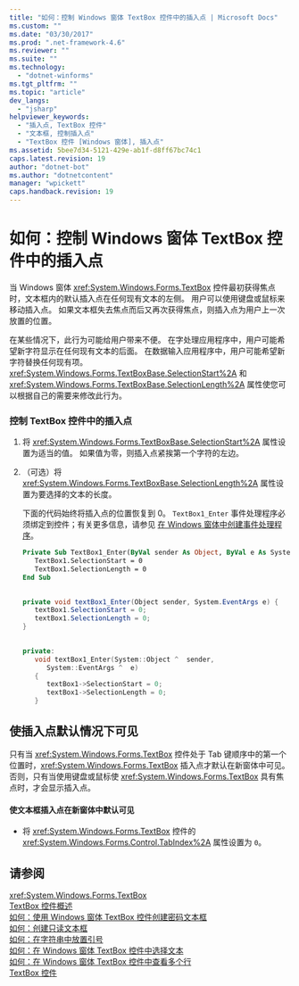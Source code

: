 ```yaml
---
title: "如何：控制 Windows 窗体 TextBox 控件中的插入点 | Microsoft Docs"
ms.custom: ""
ms.date: "03/30/2017"
ms.prod: ".net-framework-4.6"
ms.reviewer: ""
ms.suite: ""
ms.technology: 
  - "dotnet-winforms"
ms.tgt_pltfrm: ""
ms.topic: "article"
dev_langs: 
  - "jsharp"
helpviewer_keywords: 
  - "插入点, TextBox 控件"
  - "文本框, 控制插入点"
  - "TextBox 控件 [Windows 窗体], 插入点"
ms.assetid: 5bee7d34-5121-429e-ab1f-d8ff67bc74c1
caps.latest.revision: 19
author: "dotnet-bot"
ms.author: "dotnetcontent"
manager: "wpickett"
caps.handback.revision: 19
---
```

# 如何：控制 Windows 窗体 TextBox 控件中的插入点
当 Windows 窗体 <xref:System.Windows.Forms.TextBox> 控件最初获得焦点时，文本框内的默认插入点在任何现有文本的左侧。  用户可以使用键盘或鼠标来移动插入点。  如果文本框失去焦点而后又再次获得焦点，则插入点为用户上一次放置的位置。  
  
 在某些情况下，此行为可能给用户带来不便。  在字处理应用程序中，用户可能希望新字符显示在任何现有文本的后面。  在数据输入应用程序中，用户可能希望新字符替换任何现有项。  <xref:System.Windows.Forms.TextBoxBase.SelectionStart%2A> 和 <xref:System.Windows.Forms.TextBoxBase.SelectionLength%2A> 属性使您可以根据自己的需要来修改此行为。  
  
### 控制 TextBox 控件中的插入点  
  
1.  将 <xref:System.Windows.Forms.TextBoxBase.SelectionStart%2A> 属性设置为适当的值。  如果值为零，则插入点紧挨第一个字符的左边。  
  
2.  （可选）将 <xref:System.Windows.Forms.TextBoxBase.SelectionLength%2A> 属性设置为要选择的文本的长度。  
  
     下面的代码始终将插入点的位置恢复到 0。  `TextBox1_Enter` 事件处理程序必须绑定到控件；有关更多信息，请参见 [在 Windows 窗体中创建事件处理程序](../../../../docs/framework/winforms/creating-event-handlers-in-windows-forms.md)。  
  
    ```vb  
    Private Sub TextBox1_Enter(ByVal sender As Object, ByVal e As System.EventArgs) Handles TextBox1.Enter  
       TextBox1.SelectionStart = 0  
       TextBox1.SelectionLength = 0  
    End Sub  
  
    ```  
  
    ```csharp  
    private void textBox1_Enter(Object sender, System.EventArgs e) {  
       textBox1.SelectionStart = 0;  
       textBox1.SelectionLength = 0;  
    }  
  
    ```  
  
    ```cpp  
    private:  
       void textBox1_Enter(System::Object ^  sender,  
          System::EventArgs ^  e)  
       {  
          textBox1->SelectionStart = 0;  
          textBox1->SelectionLength = 0;  
       }  
    ```  
  
## 使插入点默认情况下可见  
 只有当 <xref:System.Windows.Forms.TextBox> 控件处于 Tab 键顺序中的第一个位置时，<xref:System.Windows.Forms.TextBox> 插入点才默认在新窗体中可见。  否则，只有当使用键盘或鼠标使 <xref:System.Windows.Forms.TextBox> 具有焦点时，才会显示插入点。  
  
#### 使文本框插入点在新窗体中默认可见  
  
-   将 <xref:System.Windows.Forms.TextBox> 控件的 <xref:System.Windows.Forms.Control.TabIndex%2A> 属性设置为 `0`。  
  
## 请参阅  
 <xref:System.Windows.Forms.TextBox>   
 [TextBox 控件概述](../../../../docs/framework/winforms/controls/textbox-control-overview-windows-forms.md)   
 [如何：使用 Windows 窗体 TextBox 控件创建密码文本框](../../../../docs/framework/winforms/controls/how-to-create-a-password-text-box-with-the-windows-forms-textbox-control.md)   
 [如何：创建只读文本框](../../../../docs/framework/winforms/controls/how-to-create-a-read-only-text-box-windows-forms.md)   
 [如何：在字符串中放置引号](../../../../docs/framework/winforms/controls/how-to-put-quotation-marks-in-a-string-windows-forms.md)   
 [如何：在 Windows 窗体 TextBox 控件中选择文本](../../../../docs/framework/winforms/controls/how-to-select-text-in-the-windows-forms-textbox-control.md)   
 [如何：在 Windows 窗体 TextBox 控件中查看多个行](../../../../docs/framework/winforms/controls/how-to-view-multiple-lines-in-the-windows-forms-textbox-control.md)   
 [TextBox 控件](../../../../docs/framework/winforms/controls/textbox-control-windows-forms.md)